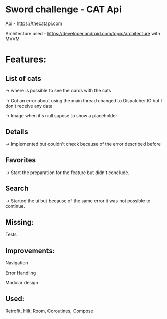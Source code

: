 # Sword challenge - CAT Api

Api - https://thecatapi.com 

Architecture used - https://developer.android.com/topic/architecture with MVVM

# Features: 

## List of cats 

-> where is possible to see the cards with the cats
             
-> Got an error about using the main thread changed to Dispatcher.IO but I don't receive any data

-> Image when it's null supose to show a placeholder

## Details 

-> Implemented but couldn't check because of the error described before

## Favorites 

-> Start the preparation for the feature but didn't conclude. 

## Search 

-> Started the ui but because of the same error it was not possible to continue. 

## Missing: 

Tests

## Improvements:

Navigation

Error Handling

Modular design

## Used:
Retrofit,
Hilt,
Room,
Coroutines,
Compose

